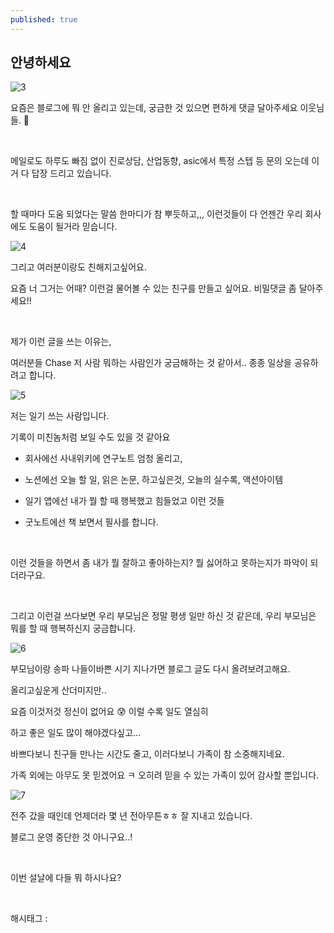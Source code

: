```yaml
---
published: true
---
```

## 안녕하세요

![3](/assets/img/223346525712/3.png)

요즘은 블로그에 뭐 안 올리고 있는데, 궁금한 것 있으면 편하게 댓글 달아주세요 이웃님들. 🫡

​

메일로도 하루도 빠짐 없이 진로상담, 산업동향, asic에서 특정 스텝 등 문의 오는데 이거 다 답장 드리고 있습니다.

​

할 때마다 도움 되었다는 말씀 한마디가 참 뿌듯하고,,, 이런것들이 다 언젠간 우리 회사에도 도움이 될거라 믿습니다.

![4](/assets/img/223346525712/4.png)

그리고 여러분이랑도 친해지고싶어요.

요즘 너 그거는 어때? 이런걸 물어볼 수 있는 친구를 만들고 싶어요. 비밀댓글 좀 달아주세요!!

​

제가 이런 글을 쓰는 이유는,

여러분들 Chase 저 사람 뭐하는 사람인가 궁금해하는 것 같아서.. 종종 일상을 공유하려고 합니다.

![5](/assets/img/223346525712/5.png)

저는 일기 쓰는 사람입니다.

기록이 미친놈처럼 보일 수도 있을 것 같아요

- 회사에선 사내위키에 연구노트 엄청 올리고,

- 노션에선 오늘 할 일, 읽은 논문, 하고싶은것, 오늘의 실수록, 액션아이템

- 일기 앱에선 내가 뭘 할 때 행복했고 힘들었고 이런 것들

- 굿노트에선 책 보면서 필사를 합니다.

​

이런 것들을 하면서 좀 내가 뭘 잘하고 좋아하는지? 뭘 싫어하고 못하는지가 파악이 되더라구요.

​

그리고 이런걸 쓰다보면 우리 부모님은 정말 평생 일만 하신 것 같은데, 우리 부모님은 뭐를 할 때 행복하신지 궁금합니다.

![6](/assets/img/223346525712/6.png)

부모님이랑 송파 나들이바쁜 시기 지나가면 블로그 글도 다시 올려보려고해요.

올리고싶운게 산더미지만..

요즘 이것저것 정신이 없어요 😰 이럴 수록 일도 열심히

하고 좋은 일도 많이 해야겠다싶고…

바쁘다보니 친구들 만나는 시간도 줄고, 이러다보니 가족이 참 소중해지네요.

가족 외에는 아무도 못 믿겠어요 ㅋ 오히려 믿을 수 있는 가족이 있어 감사할 뿐입니다.

![7](/assets/img/223346525712/7.png)

전주 갔을 때인데 언제더라 몇 년 전아무튼ㅎㅎ 잘 지내고 있습니다.

블로그 운영 중단한 것 아니구요..!

​

이번 설날에 다들 뭐 하시나요?

​

 해시태그 : 
